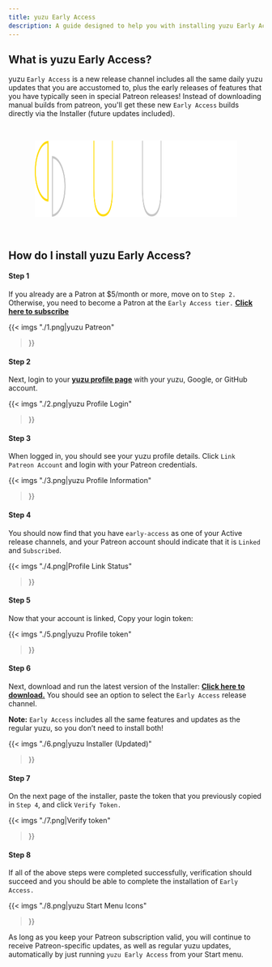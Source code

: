 ```yaml
---
title: yuzu Early Access
description: A guide designed to help you with installing yuzu Early Access.
---
```


## What is yuzu Early Access?
yuzu `Early Access` is a new release channel includes all the same daily yuzu updates that you are accustomed to, plus the early releases of features that you have typically seen in special Patreon releases!
Instead of downloading manual builds from patreon, you'll get these new `Early Access` builds directly via the Installer (future updates included).

&nbsp;

<div style="text-align:center;">
<img src="./yuzu-banner-early-access-white.svg" width="400" height="150"/>
</div>

&nbsp;

## How do I install yuzu Early Access?

#### Step 1
If you already are a Patron at $5/month or more, move on to `Step 2.` 
Otherwise, you need to become a Patron at the `Early Access tier.` [**Click here to subscribe**](https://www.patreon.com/join/yuzuteam/checkout?rid=2822069)

{{< imgs
    "./1.png|yuzu Patreon"
>}}

#### Step 2
Next, login to your [**yuzu profile page**](https://profile.yuzu-emu.org/) with your yuzu, Google, or GitHub account.

{{< imgs
    "./2.png|yuzu Profile Login"
>}}

#### Step 3
When logged in, you should see your yuzu profile details. Click `Link Patreon Account` and login with your Patreon credentials.

{{< imgs
    "./3.png|yuzu Profile Information"
>}}

#### Step 4
You should now find that you have `early-access` as one of your Active release channels, and your Patreon account should indicate that it is `Linked` and `Subscribed`.

{{< imgs
    "./4.png|Profile Link Status"
>}}

#### Step 5
Now that your account is linked, Copy your login token:

{{< imgs
    "./5.png|yuzu Profile token"
>}}

#### Step 6
Next, download and run the latest version of the Installer: [**Click here to download.**](https://yuzu-emu.org/downloads/)
You should see an option to select the `Early Access` release channel. 

**Note:** `Early Access` includes all the same features and updates as the regular yuzu, so you don’t need to install both!

{{< imgs
    "./6.png|yuzu Installer (Updated)"
>}}

#### Step 7
On the next page of the installer, paste the token that you previously copied in `Step 4`, and click `Verify Token.`

{{< imgs
    "./7.png|Verify token"
>}}

#### Step 8
If all of the above steps were completed successfully, verification should succeed and you should be able to complete the installation of `Early Access.`

{{< imgs
    "./8.png|yuzu Start Menu Icons"
>}}

As long as you keep your Patreon subscription valid, you will continue to receive Patreon-specific updates, as well as regular yuzu updates, automatically by just running `yuzu Early Access` from your Start menu.
